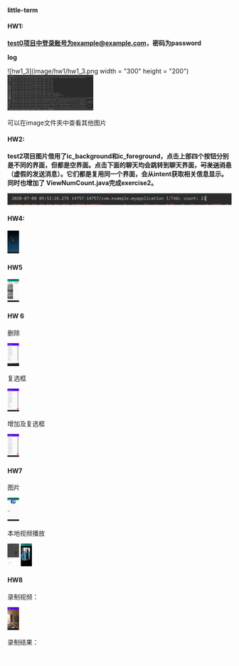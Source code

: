 #### little-term

#### HW1:

**test0项目中登录账号为example@example.com，密码为password**

**log**

![hw1_3](image/hw1/hw1_3.png width = "300" height = "200")
<img src="image/hw1/hw1_3.png"  height = "80"/>

可以在image文件夹中查看其他图片



#### HW2:

**test2项目图片借用了ic_background和ic_foreground，点击上部四个按钮分别是不同的界面，但都是空界面。点击下面的聊天均会跳转到聊天界面，~~可发送消息~~（虚假的发送消息）。它们都是复用同一个界面，会从intent获取相关信息显示。同时也增加了 ViewNumCount.java完成exercise2。**

![hw2_3](image/hw2/hw2_3.PNG)





#### HW4:

<img src="/image/hw4/hw4_0.png" alt="hw4_0" style="zoom:5%;"/>



#### HW5

<img src="/image/hw5/HW5_0.png" alt="HW5_0" style="zoom:5%;" />





#### HW 6

删除

<img src="image/hw6/hw6_1.png" alt="Screenshot_1594654430" style="zoom:5%;" />

复选框

<img src="image/hw6/hw6_0.png" alt="Screenshot_1594654427" style="zoom:5%;" />

增加及复选框

<img src="image/hw6/hw6_2.png" alt="Screenshot_1594657911" style="zoom:5%;" />



#### HW7

图片

<img src="image/hw7/HW7_3.png" alt="HW7_3" style="zoom:5%;" />



本地视频播放

<img src="image/hw7/HW7_2.png" alt="HW7_2" style="zoom:5%;" />

<img src="image/hw7/HW7_4.png" alt="HW7_4" style="zoom:5%;" />



#### HW8

录制视频：

<img src="/image/hw8/HW8_2.png" alt="HW8_2" style="zoom:5%;" />

录制结果：

<img src="H:\Git\little-term\image\hw8\HW8_3.png" alt="HW8_3" style="zoom:5%;" />
